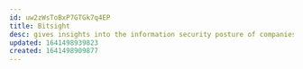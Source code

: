 ```yaml
---
id: uw2zWsToBxP7GTGk7q4EP
title: Bitsight
desc: gives insights into the information security posture of companies
updated: 1641498939823
created: 1641498909877
---
```




